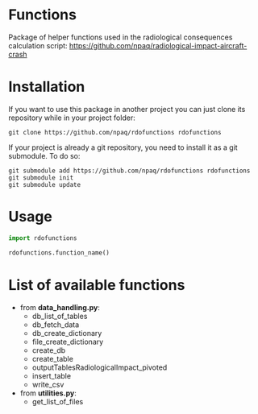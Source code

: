 # Functions

Package of helper functions used in the radiological consequences calculation script: https://github.com/npaq/radiological-impact-aircraft-crash

# Installation

If you want to use this package in another project you can just clone its repository while in your project folder:

    git clone https://github.com/npaq/rdofunctions rdofunctions

If your project is already a git repository, you need to install it as a git submodule. To do so:

	git submodule add https://github.com/npaq/rdofunctions rdofunctions
	git submodule init
	git submodule update

# Usage

```python
import rdofunctions

rdofunctions.function_name()
```

# List of available functions

- from __data_handling.py__:
    - db_list_of_tables
    - db_fetch_data
    - db_create_dictionary
    - file_create_dictionary
    - create_db
    - create_table
    - outputTablesRadiologicalImpact_pivoted
    - insert_table
    - write_csv
- from __utilities.py__:
    - get_list_of_files
